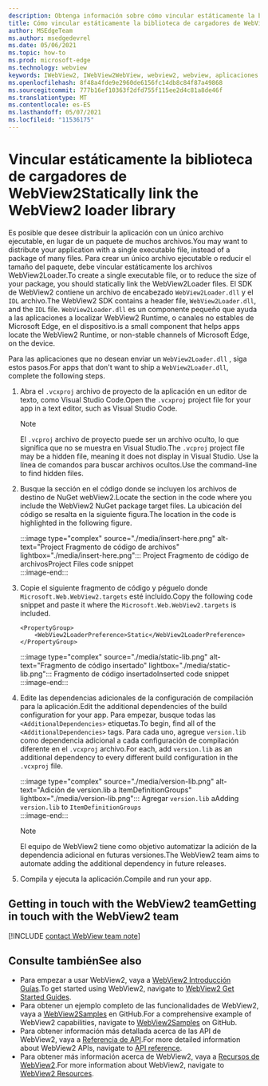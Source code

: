 ```yaml
---
description: Obtenga información sobre cómo vincular estáticamente la biblioteca de cargadores de WebView2.
title: Cómo vincular estáticamente la biblioteca de cargadores de WebView2
author: MSEdgeTeam
ms.author: msedgedevrel
ms.date: 05/06/2021
ms.topic: how-to
ms.prod: microsoft-edge
ms.technology: webview
keywords: IWebView2, IWebView2WebView, webview2, webview, aplicaciones de win32, win32, edge, ICoreWebView2, ICoreWebView2Host, control de explorador, html perimetral
ms.openlocfilehash: 8f48a4fde9e2960de6156fc14db8c84f87a49868
ms.sourcegitcommit: 777b16ef10363f2dfd755f115ee2d4c81a8de46f
ms.translationtype: MT
ms.contentlocale: es-ES
ms.lasthandoff: 05/07/2021
ms.locfileid: "11536175"
---
```

# <a name="statically-link-the-webview2-loader-library"></a><span data-ttu-id="7072f-104">Vincular estáticamente la biblioteca de cargadores de WebView2</span><span class="sxs-lookup"><span data-stu-id="7072f-104">Statically link the WebView2 loader library</span></span>  

<span data-ttu-id="7072f-105">Es posible que desee distribuir la aplicación con un único archivo ejecutable, en lugar de un paquete de muchos archivos.</span><span class="sxs-lookup"><span data-stu-id="7072f-105">You may want to distribute your application with a single executable file, instead of a package of many files.</span></span> <span data-ttu-id="7072f-106">Para crear un único archivo ejecutable o reducir el tamaño del paquete, debe vincular estáticamente los archivos WebView2Loader.</span><span class="sxs-lookup"><span data-stu-id="7072f-106">To create a single executable file, or to reduce the size of your package, you should statically link the WebView2Loader files.</span></span> <span data-ttu-id="7072f-107">El SDK de WebView2 contiene un archivo de encabezado `WebView2Loader.dll` y el `IDL` archivo.</span><span class="sxs-lookup"><span data-stu-id="7072f-107">The WebView2 SDK contains a header file, `WebView2Loader.dll`, and the `IDL` file.</span></span> `WebView2Loader.dll` <span data-ttu-id="7072f-108">es un componente pequeño que ayuda a las aplicaciones a localizar WebView2 Runtime, o canales no estables de Microsoft Edge, en el dispositivo.</span><span class="sxs-lookup"><span data-stu-id="7072f-108">is a small component that helps apps locate the WebView2 Runtime, or non-stable channels of Microsoft Edge, on the device.</span></span>  

<span data-ttu-id="7072f-109">Para las aplicaciones que no desean enviar un `WebView2Loader.dll` , siga estos pasos.</span><span class="sxs-lookup"><span data-stu-id="7072f-109">For apps that don't want to ship a `WebView2Loader.dll`, complete the following steps.</span></span>  

1.  <span data-ttu-id="7072f-110">Abra el `.vcxproj` archivo de proyecto de la aplicación en un editor de texto, como Visual Studio Code.</span><span class="sxs-lookup"><span data-stu-id="7072f-110">Open the `.vcxproj` project file for your app in a text editor, such as Visual Studio Code.</span></span>  
    
    > [!NOTE]
    > <span data-ttu-id="7072f-111">El `.vcproj` archivo de proyecto puede ser un archivo oculto, lo que significa que no se muestra en Visual Studio.</span><span class="sxs-lookup"><span data-stu-id="7072f-111">The `.vcproj` project file may be a hidden file, meaning it does not display in Visual Studio.</span></span>  <span data-ttu-id="7072f-112">Use la línea de comandos para buscar archivos ocultos.</span><span class="sxs-lookup"><span data-stu-id="7072f-112">Use the command-line to find hidden files.</span></span>  
    
1.  <span data-ttu-id="7072f-113">Busque la sección en el código donde se incluyen los archivos de destino de NuGet webView2.</span><span class="sxs-lookup"><span data-stu-id="7072f-113">Locate the section in the code where you include the WebView2 NuGet package target files.</span></span>  <span data-ttu-id="7072f-114">La ubicación del código se resalta en la siguiente figura.</span><span class="sxs-lookup"><span data-stu-id="7072f-114">The location in the code is highlighted in the following figure.</span></span>  
    
    :::image type="complex" source="./media/insert-here.png" alt-text="Project Fragmento de código de archivos" lightbox="./media/insert-here.png":::
       <span data-ttu-id="7072f-116">Project Fragmento de código de archivos</span><span class="sxs-lookup"><span data-stu-id="7072f-116">Project Files code snippet</span></span>   
    :::image-end:::  
    
1.  <span data-ttu-id="7072f-117">Copie el siguiente fragmento de código y péguelo donde `Microsoft.Web.WebView2.targets` esté incluido.</span><span class="sxs-lookup"><span data-stu-id="7072f-117">Copy the following code snippet and paste it where the `Microsoft.Web.WebView2.targets` is included.</span></span>  
    
    ```xaml
    <PropertyGroup> 
        <WebView2LoaderPreference>Static</WebView2LoaderPreference> 
    </PropertyGroup>
    ```  
    
    :::image type="complex" source="./media/static-lib.png" alt-text="Fragmento de código insertado" lightbox="./media/static-lib.png":::
       <span data-ttu-id="7072f-119">Fragmento de código insertado</span><span class="sxs-lookup"><span data-stu-id="7072f-119">Inserted code snippet</span></span>  
    :::image-end:::  
    
1.  <span data-ttu-id="7072f-120">Edite las dependencias adicionales de la configuración de compilación para la aplicación.</span><span class="sxs-lookup"><span data-stu-id="7072f-120">Edit the additional dependencies of the build configuration for your app.</span></span>  <span data-ttu-id="7072f-121">Para empezar, busque todas las `<AdditionalDependencies>` etiquetas.</span><span class="sxs-lookup"><span data-stu-id="7072f-121">To begin, find all of the `<AdditionalDependencies>` tags.</span></span> <span data-ttu-id="7072f-122">Para cada uno, agregue `version.lib` como dependencia adicional a cada configuración de compilación diferente en el `.vcxproj` archivo.</span><span class="sxs-lookup"><span data-stu-id="7072f-122">For each, add `version.lib` as an additional dependency to every different build configuration in the `.vcxproj` file.</span></span>  
    
    :::image type="complex" source="./media/version-lib.png" alt-text="Adición de version.lib a ItemDefinitionGroups" lightbox="./media/version-lib.png":::
       <span data-ttu-id="7072f-124">Agregar `version.lib` a</span><span class="sxs-lookup"><span data-stu-id="7072f-124">Adding `version.lib` to</span></span> `ItemDefinitionGroups`  
    :::image-end:::  
    
    > [!NOTE]
    > <span data-ttu-id="7072f-125">El equipo de WebView2 tiene como objetivo automatizar la adición de la dependencia adicional en futuras versiones.</span><span class="sxs-lookup"><span data-stu-id="7072f-125">The WebView2 team aims to automate adding the additional dependency in future releases.</span></span>  
    
1.  <span data-ttu-id="7072f-126">Compila y ejecuta la aplicación.</span><span class="sxs-lookup"><span data-stu-id="7072f-126">Compile and run your app.</span></span>  
    
## <a name="getting-in-touch-with-the-webview2-team"></a><span data-ttu-id="7072f-127">Getting in touch with the WebView2 team</span><span class="sxs-lookup"><span data-stu-id="7072f-127">Getting in touch with the WebView2 team</span></span>  

[!INCLUDE [contact WebView team note](../includes/contact-webview-team-note.md)]  

## <a name="see-also"></a><span data-ttu-id="7072f-128">Consulte también</span><span class="sxs-lookup"><span data-stu-id="7072f-128">See also</span></span>  

*   <span data-ttu-id="7072f-129">Para empezar a usar WebView2, vaya a [WebView2 Introducción Guías][Webview2MainGetStarted].</span><span class="sxs-lookup"><span data-stu-id="7072f-129">To get started using WebView2, navigate to [WebView2 Get Started Guides][Webview2MainGetStarted].</span></span>  
*   <span data-ttu-id="7072f-130">Para obtener un ejemplo completo de las funcionalidades de WebView2, vaya a [WebView2Samples][GithubMicrosoftedgeWebview2samples] en GitHub.</span><span class="sxs-lookup"><span data-stu-id="7072f-130">For a comprehensive example of WebView2 capabilities, navigate to [WebView2Samples][GithubMicrosoftedgeWebview2samples] on GitHub.</span></span>
*   <span data-ttu-id="7072f-131">Para obtener información más detallada acerca de las API de WebView2, vaya a [Referencia de API][Webview2ApiReference].</span><span class="sxs-lookup"><span data-stu-id="7072f-131">For more detailed information about WebView2 APIs, navigate to [API reference][Webview2ApiReference].</span></span>
*   <span data-ttu-id="7072f-132">Para obtener más información acerca de WebView2, vaya a [Recursos de WebView2][Webview2MainNextSteps].</span><span class="sxs-lookup"><span data-stu-id="7072f-132">For more information about WebView2, navigate to [WebView2 Resources][Webview2MainNextSteps].</span></span>
    
<!-- links -->  

[DevtoolsGuideChromiumMain]: ../index.md "Microsoft Edge (Chromium) Developer Tools | Microsoft Docs"  

[Webview2ApiReference]: ../webview2-api-reference.md "Microsoft Edge WebView2 API Reference | Microsoft Docs"  
[Webview2MainNextSteps]: ../index.md#next-steps "Pasos siguientes: introducción a Microsoft Edge WebView2 (versión preliminar) | Microsoft Docs"  
[Webview2MainGetStarted]: ../index.md#get-started "Introducción: introducción a Microsoft Edge WebView2 (versión preliminar) | Microsoft Docs"  

[GithubMicrosoftedgeWebviewfeedbackMain]: https://github.com/MicrosoftEdge/WebViewFeedback "Comentarios de WebView: MicrosoftEdge/WebViewFeedback | GitHub"  
[GithubMicrosoftedgeWebview2samples]: https://github.com/MicrosoftEdge/WebView2Samples "Ejemplos de WebView2: MicrosoftEdge/WebView2Samples | GitHub"  

[GithubMicrosoftVscodeJSDebugWhatsNew]: https://github.com/microsoft/vscode-js-debug#whats-new "¿Cuáles son las novedades? - Depurador de JavaScript para Visual Studio Code: microsoft/vscode-js-debug | GitHub"  

[GithubMicrosoftVscodeEdgeDebug2ReadmeChromiumWebviewApplications]: https://github.com/microsoft/vscode-edge-debug2/blob/master/README.md#microsoft-edge-chromium-webview-applications "Microsoft Edge webview (Chromium) - Visual Studio Code - Depurador para Microsoft Edge - microsoft/vscode-edge-debug2 | GitHub"  
